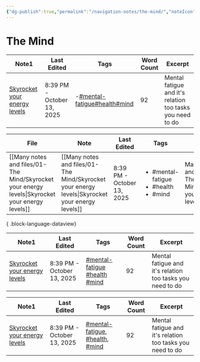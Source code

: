 ```yaml
---
{"dg-publish":true,"permalink":"/navigation-notes/the-mind/","noteIcon":"","created":"2025-10-09T21:03:37.897+02:00","updated":"2025-10-13T21:19:35.178+02:00"}
---
```


# The Mind

<div><table class="dataview table-view-table"><thead class="table-view-thead"><tr class="table-view-tr-header"><th class="table-view-th"><span>Note</span><span class="dataview small-text">1</span></th><th class="table-view-th"><span>Last Edited</span></th><th class="table-view-th"><span>Tags</span></th><th class="table-view-th"><span>Word Count</span></th><th class="table-view-th"><span>Excerpt</span></th></tr></thead><tbody class="table-view-tbody"><tr><td><span><a href="/many-notes-and-files/01-the-mind/skyrocket-your-energy-levels"><span>Skyrocket your energy levels</span></a></span></td><td>8:39 PM - October 13, 2025</td><td><span><span><span>-</span><a href="/tags/mental-fatigue"><span><a href="#mental-fatigue" class="tag" target="_blank" rel="noopener nofollow">#mental-fatigue</a></span></a><span><span></span></span><a href="/tags/health"><span><a href="#health" class="tag" target="_blank" rel="noopener nofollow">#health</a></span></a><span><span></span></span><a href="/tags/mind"><span><a href="#mind" class="tag" target="_blank" rel="noopener nofollow">#mind</a></span></a></span></span></td><td>92</td><td><span>Mental fatigue and it's relation too tasks you need to do</span></td></tr></tbody></table></div>


| File                                                                                               | Note                                                                                               | Last Edited                | Tags                                                            | Path                                                             | Linked From | Links To | Word Count |
| -------------------------------------------------------------------------------------------------- | -------------------------------------------------------------------------------------------------- | -------------------------- | --------------------------------------------------------------- | ---------------------------------------------------------------- | ----------- | -------- | ---------- |
| [[Many notes and files/01-The Mind/Skyrocket your energy levels\|Skyrocket your energy levels]] | [[Many notes and files/01-The Mind/Skyrocket your energy levels\|Skyrocket your energy levels]] | 8:39 PM - October 13, 2025 | <ul><li>#mental-fatigue</li><li>#health</li><li>#mind</li></ul> | Many notes and files/01-The Mind/Skyrocket your energy levels.md | 0           | 0        | \-         |

{ .block-language-dataview}


<div><table class="dataview table-view-table"><thead class="table-view-thead"><tr class="table-view-tr-header"><th class="table-view-th"><span>Note</span><span class="dataview small-text">1</span></th><th class="table-view-th"><span>Last Edited</span></th><th class="table-view-th"><span>Tags</span></th><th class="table-view-th"><span>Word Count</span></th><th class="table-view-th"><span>Excerpt</span></th></tr></thead><tbody class="table-view-tbody"><tr><td><span><a href="/many-notes-and-files/01-the-mind/skyrocket-your-energy-levels"><span>Skyrocket your energy levels</span></a></span></td><td>8:39 PM - October 13, 2025</td><td><span><a href="#mental-fatigue" class="tag" target="_blank" rel="noopener nofollow">#mental-fatigue</a> <a href="#health" class="tag" target="_blank" rel="noopener nofollow">#health</a> <a href="#mind" class="tag" target="_blank" rel="noopener nofollow">#mind</a></span></td><td>92</td><td><span>Mental fatigue and it's relation too tasks you need to do</span></td></tr></tbody></table></div>


<div><table class="dataview table-view-table"><thead class="table-view-thead"><tr class="table-view-tr-header"><th class="table-view-th"><span>Note</span><span class="dataview small-text">1</span></th><th class="table-view-th"><span>Last Edited</span></th><th class="table-view-th"><span>Tags</span></th><th class="table-view-th"><span>Word Count</span></th><th class="table-view-th"><span>Excerpt</span></th></tr></thead><tbody class="table-view-tbody"><tr><td><span><a href="/many-notes-and-files/01-the-mind/skyrocket-your-energy-levels"><span>Skyrocket your energy levels</span></a></span></td><td>8:39 PM - October 13, 2025</td><td><span><a href="#mental-fatigue" class="tag" target="_blank" rel="noopener nofollow">#mental-fatigue</a>, <a href="#health" class="tag" target="_blank" rel="noopener nofollow">#health</a>, <a href="#mind" class="tag" target="_blank" rel="noopener nofollow">#mind</a></span></td><td>92</td><td><span>Mental fatigue and it's relation too tasks you need to do</span></td></tr></tbody></table></div>













































